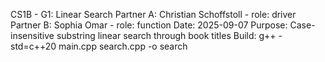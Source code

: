 CS1B - G1: Linear Search
Partner A: Christian Schoffstoll - role: driver
Partner B: Sophia Omar - role: function
Date: 2025-09-07
Purpose: Case-insensitive substring linear search through book titles
Build: g++ -std=c++20 main.cpp search.cpp -o search

